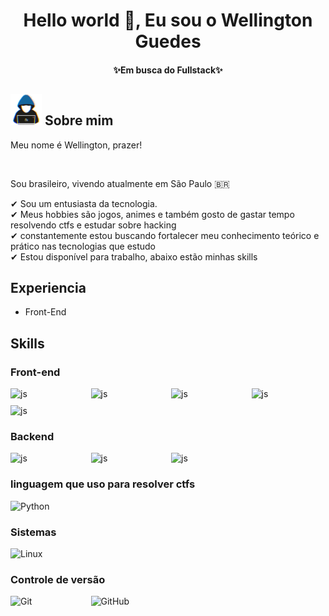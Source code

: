 <h1 align="center">Hello world 👋, Eu sou o Wellington Guedes</h1>
<h4 align="center"> ✨Em busca do Fullstack✨</h4>

## <picture><img src = "https://github.com/0xAbdulKhalid/0xAbdulKhalid/raw/main/assets/mdImages/about_me.gif" width = 50px></picture> **Sobre mim**
Meu nome é Wellington, prazer!

<br />

Sou brasileiro, vivendo atualmente em São Paulo 🇧🇷

✔ Sou um entusiasta da tecnologia. <br>
✔ Meus hobbies são jogos, animes e também gosto de gastar tempo resolvendo ctfs e estudar sobre hacking<br>
✔ constantemente estou buscando fortalecer meu conhecimento teórico e prático nas tecnologias que estudo<br>
✔ Estou disponível para trabalho, abaixo estão minhas skills <br>

## Experiencia
- Front-End
## Skills

### Front-end
<div style="display: grid; grid-template-columns: repeat(4, 1fr); gap: 10px;"><img  align='center' alt='js'  src='https://img.shields.io/badge/HTML5-E34F26?style=for-the-badge&logo=html5&logoColor=white'>
  <img align='center' alt='js'  src='https://img.shields.io/badge/CSS3-1572B6?style=for-the-badge&logo=css3&logoColor=white'>
  <img align='center' alt='js'   src='https://img.shields.io/badge/JavaScript-F7DF1E?style=for-the-badge&logo=javascript&logoColor=black'>
  <img align='center' alt='js'  src='https://img.shields.io/badge/Tailwind_CSS-38B2AC?style=for-the-badge&logo=tailwind-css&logoColor=white'>
  <img align='center' alt='js'  src='https://img.shields.io/badge/Reactjs-3352ff?style=for-the-badge&logo=react&logoColor=white'>
  
</div>

### Backend
<div style="display: grid; grid-template-columns: repeat(4, 1fr); gap: 10px;">
  <img align='center' alt='js'  src='https://img.shields.io/badge/Node.js-43853D?style=for-the-badge&logo=node.js&logoColor=white'>
  <img align='center' alt='js'  src='https://img.shields.io/badge/Express.js-404D59?style=for-the-badge'>
  <img align='center' alt='js'  src='https://img.shields.io/badge/Mongoose-880000?style=for-the-badge&logo=mongodb&logoColor=white'>
</div>

### linguagem que uso para resolver ctfs
<img src="https://img.shields.io/badge/Python-06B6D4?logo=python&logoColor=white" alt="Python"/>

### Sistemas
<div style="display: grid; grid-template-columns: repeat(4, 1fr); gap: 10px;">
  <img src="https://img.shields.io/badge/linux-F7DF1E?logo=linuxt&logoColor=white" alt="Linux"/>
  
</div>

### Controle de versão
<div style="display: grid; grid-template-columns: repeat(4, 1fr); gap: 10px;">
  <img src="https://img.shields.io/badge/Git-F05032?logo=git&logoColor=white" alt="Git"/>
  <img src="https://img.shields.io/badge/GitHub-181717?logo=github&logoColor=white" alt="GitHub"/>
</div>

